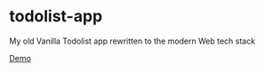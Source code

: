 # todolist-app

My old Vanilla Todolist app rewritten to the modern Web tech stack

[Demo](https://everget.github.io/todolist-app/)

